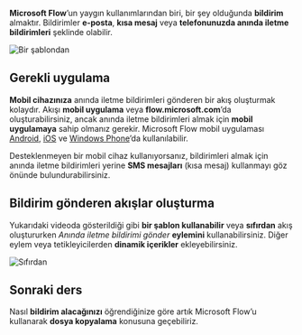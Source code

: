 **Microsoft Flow**’un yaygın kullanımlarından biri, bir şey olduğunda **bildirim** almaktır.  Bildirimler **e-posta**, **kısa mesaj** veya **telefonunuzda anında iletme bildirimleri** şeklinde olabilir.

![Bir şablondan](./media/learning-get-notifications/template-notifications.png)

## <a name="required-app"></a>Gerekli uygulama
**Mobil cihazınıza** anında iletme bildirimleri gönderen bir akış oluşturmak kolaydır.  Akışı **mobil uygulama** veya **flow.microsoft.com**’da oluşturabilirsiniz, ancak anında iletme bildirimleri almak için **mobil uygulamaya** sahip olmanız gerekir. Microsoft Flow mobil uygulaması [Android](https://aka.ms/flowmobiledocsandroid), [iOS](https://aka.ms/flowmobiledocsios) ve [Windows Phone](https://aka.ms/flowmobilewindows)’da kullanılabilir.

Desteklenmeyen bir mobil cihaz kullanıyorsanız, bildirimleri almak için anında iletme bildirimleri yerine **SMS mesajları** (kısa mesaj) kullanmayı göz önünde bulundurabilirsiniz.

## <a name="creating-flows-that-send-notifications"></a>Bildirim gönderen akışlar oluşturma
Yukarıdaki videoda gösterildiği gibi **bir şablon kullanabilir** veya **sıfırdan** akış oluştururken *Anında iletme bildirimi gönder* **eylemini** kullanabilirsiniz.  Diğer eylem veya tetikleyicilerden **dinamik içerikler** ekleyebilirsiniz.

![Sıfırdan](./media/learning-get-notifications/notification-action.png)

## <a name="next-lesson"></a>Sonraki ders
Nasıl **bildirim alacağınızı** öğrendiğinize göre artık Microsoft Flow’u kullanarak **dosya kopyalama** konusuna geçebiliriz.

